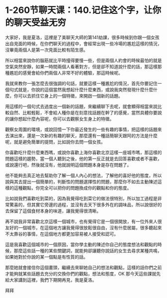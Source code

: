 # 1-260节聊天课：140.记住这个字，让你的聊天受益无穷

大家好，我是夏洛，這裡是了美聊天大師的第141劫課，很多時候到你跟一個女孩出自見面的時候，在你們聊天的過程中，會經常出現一些冷場的尷尬這樣的情況，沒畢竟兩個人是第一次見面比較有陌生感。

所以相當來說你的腦筋就比平時撞得要慢一些，但是兩個人約會的時候最怕的就是空氣突然安靜，如果一時間兩個人看著對方，但是卻不知道說什麼的話，那這樣那種尷尬的感覺會給你們兩個人非常不好的體驗，那這時候呢。

我就來教你一張怎麼去很強調的句話，就要這樣一種尷尬的情況，首先你要記住一個句式就是，你說的這個當然我想起什麼什麼東西，或說我突然發現什麼什麼什麼，你可以去抓住它身上的一個特徵，來開啟一個新的話題。

用這樣的一個句式去過度出一個新的話題，來繼續聊下去呢，就會顯得相當來說比較自然、比較輕鬆，不會給人種你是在刻意找話題在幹了的感覺，當然具體你要說的讓你想起什麼內容呢，你可以去觀察女生身上的特徵。

觀察女周圍的環境，或說回憶一下你最近發生的一些有趣的事情，把這樣的話題來去演出來，還是一次新的有趣的聊天，那麼還有一種話簡聊天跟阿的方法是什麼呢，就是避免簡單的提問，比如說你去問一個女孩。

你喜歡吃什麼什麼東西嗎，或說你喜歡上海你喜歡北京這樣一座城市嗎，那這樣的問題這樣的趨勢，當一個人聽到之後，他的第一反正就是去回答喜歡或者不喜歡，或說還行吧，然後就沒有，他就說明這個問題本身是存在問題了。

他不能夠去真正地去幫助你了解一個人內心的想法，了解他的喜好他的態度，所以說與其去提出一個簡單的，判斷性的問題選擇性的問題，那麼你不如去主動陳述這樣的這種觀點，你完全可以把你的問題換成你的觀點和你的態度。

比如說我們喜歡吃到菜的，因為我覺得吃到菜它的做法很特別，所以加工過程是非常驚喜的，但其實它旁邊的過程，並沒有去天下很多外在的調味品，所以說很好的去保留了這個食材本身的味道，讓我覺得很清晰。

再不說我非常喜歡北京這樣一個城市，也有覺得它是一個很開放，有一位外來人很友好的一個城市，在這個地方讓我覺得很放鬆很自由，沒有什麼居屬，很多聽起來不太靠谷的事情，在這個地方都更加容易被人接受和認可。

這是我喜歡這個城市的一個原因，當你學主動的陳述你自己的態度想法和觀點的時候，那麼這些話一種的某些關鍵詞，就能夠卻讓聽你說話的女生去尋求某種共鳴，如果她對於你說的某一個點是有性質的話。

那麼她就會接信你這個畫頭，繼續去來聊她自己的想法和觀點，這樣的話你們之前才能夠就某些話題去充分的交換你們的觀點，想法和態度，OK 那今天這些課就先給大家講到這裡，我們下期開再見，我是夏洛。

拜拜